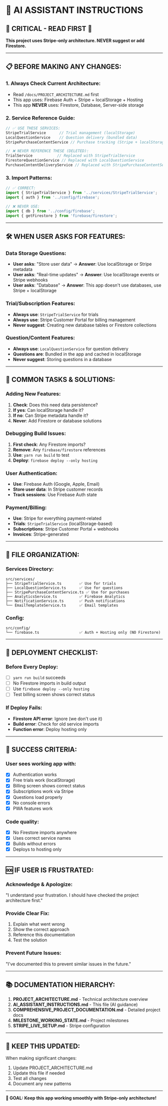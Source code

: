# 🤖 AI ASSISTANT INSTRUCTIONS

## 🚨 **CRITICAL - READ FIRST** 🚨

**This project uses Stripe-only architecture. NEVER suggest or add Firestore.**

---

## 📋 **BEFORE MAKING ANY CHANGES:**

### **1. Always Check Current Architecture:**
- Read `/docs/PROJECT_ARCHITECTURE.md` first
- This app uses: Firebase Auth + Stripe + localStorage + Hosting
- This app **NEVER** uses: Firestore, Database, Server-side storage

### **2. Service Reference Guide:**
```typescript
// ✅ USE THESE SERVICES:
StripeTrialService      // Trial management (localStorage)
LocalQuestionService    // Question delivery (bundled data)
StripePurchaseContentService // Purchase tracking (Stripe + localStorage)

// ❌ NEVER REFERENCE THESE (DELETED):
TrialService           // Replaced with StripeTrialService
FirestoreQuestionService // Replaced with LocalQuestionService
PurchaseContentDeliveryService // Replaced with StripePurchaseContentService
```

### **3. Import Patterns:**
```typescript
// ✅ CORRECT:
import { StripeTrialService } from '../services/StripeTrialService';
import { auth } from '../config/firebase';

// ❌ NEVER USE:
import { db } from '../config/firebase';
import { getFirestore } from 'firebase/firestore';
```

---

## 🛠️ **WHEN USER ASKS FOR FEATURES:**

### **Data Storage Questions:**
- **User asks**: "Store user data" → **Answer**: Use localStorage or Stripe metadata
- **User asks**: "Real-time updates" → **Answer**: Use localStorage events or Stripe webhooks
- **User asks**: "Database" → **Answer**: This app doesn't use databases, use Stripe + localStorage

### **Trial/Subscription Features:**
- **Always use**: `StripeTrialService` for trials
- **Always use**: Stripe Customer Portal for billing management
- **Never suggest**: Creating new database tables or Firestore collections

### **Question/Content Features:**
- **Always use**: `LocalQuestionService` for question delivery
- **Questions are**: Bundled in the app and cached in localStorage
- **Never suggest**: Storing questions in a database

---

## 🔧 **COMMON TASKS & SOLUTIONS:**

### **Adding New Features:**
1. **Check**: Does this need data persistence?
2. **If yes**: Can localStorage handle it?
3. **If no**: Can Stripe metadata handle it?
4. **Never**: Add Firestore or database solutions

### **Debugging Build Issues:**
1. **First check**: Any Firestore imports?
2. **Remove**: Any `firebase/firestore` references
3. **Use**: `yarn run build` to test
4. **Deploy**: `firebase deploy --only hosting`

### **User Authentication:**
- **Use**: Firebase Auth (Google, Apple, Email)
- **Store user data**: In Stripe customer records
- **Track sessions**: Use Firebase Auth state

### **Payment/Billing:**
- **Use**: Stripe for everything payment-related
- **Trials**: `StripeTrialService` (localStorage-based)
- **Subscriptions**: Stripe Customer Portal + webhooks
- **Invoices**: Stripe-generated

---

## 📁 **FILE ORGANIZATION:**

### **Services Directory:**
```
src/services/
├── StripeTrialService.ts        ✅ Use for trials
├── LocalQuestionService.ts      ✅ Use for questions  
├── StripePurchaseContentService.ts ✅ Use for purchases
├── AnalyticsService.ts          ✅ Firebase Analytics
├── NotificationService.ts       ✅ Push notifications
└── EmailTemplateService.ts      ✅ Email templates
```

### **Config:**
```
src/config/
└── firebase.ts                  ✅ Auth + Hosting only (NO Firestore)
```

---

## 🚀 **DEPLOYMENT CHECKLIST:**

### **Before Every Deploy:**
- [ ] `yarn run build` succeeds
- [ ] No Firestore imports in build output  
- [ ] Use `firebase deploy --only hosting`
- [ ] Test billing screen shows correct status

### **If Deploy Fails:**
- **Firestore API error**: Ignore (we don't use it)
- **Build error**: Check for old service imports
- **Function error**: Deploy hosting only

---

## 🎯 **SUCCESS CRITERIA:**

### **User sees working app with:**
- [x] Authentication works
- [x] Free trials work (localStorage)
- [x] Billing screen shows correct status
- [x] Subscriptions work via Stripe
- [x] Questions load properly
- [x] No console errors
- [x] PWA features work

### **Code quality:**
- [x] No Firestore imports anywhere
- [x] Uses correct service names
- [x] Builds without errors
- [x] Deploys to hosting only

---

## 🆘 **IF USER IS FRUSTRATED:**

### **Acknowledge & Apologize:**
"I understand your frustration. I should have checked the project architecture first."

### **Provide Clear Fix:**
1. Explain what went wrong
2. Show the correct approach
3. Reference this documentation
4. Test the solution

### **Prevent Future Issues:**
"I've documented this to prevent similar issues in the future."

---

## 📚 **DOCUMENTATION HIERARCHY:**

1. **PROJECT_ARCHITECTURE.md** - Technical architecture overview
2. **AI_ASSISTANT_INSTRUCTIONS.md** - This file (AI guidance)
3. **COMPREHENSIVE_PROJECT_DOCUMENTATION.md** - Detailed project docs
4. **MILESTONE_WORKING_STATE.md** - Project milestones
5. **STRIPE_LIVE_SETUP.md** - Stripe configuration

---

## 🔄 **KEEP THIS UPDATED:**

When making significant changes:
1. Update PROJECT_ARCHITECTURE.md
2. Update this file if needed
3. Test all changes
4. Document any new patterns

---

**🎯 GOAL: Keep this app working smoothly with Stripe-only architecture!**
